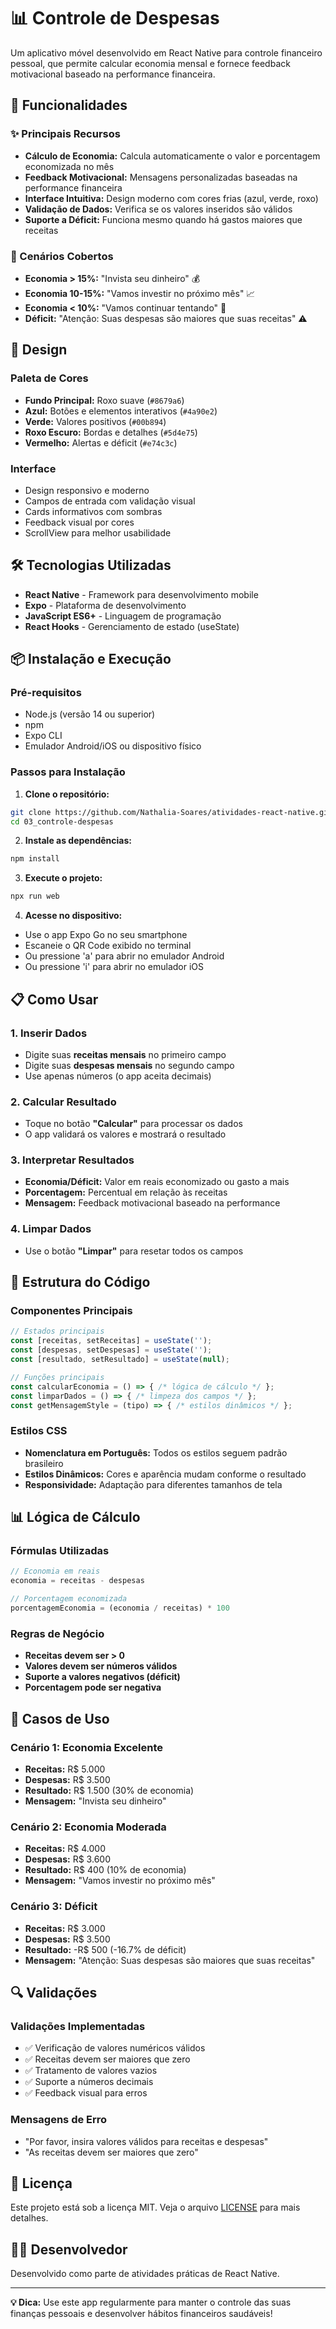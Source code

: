 # 📊 Controle de Despesas

Um aplicativo móvel desenvolvido em React Native para controle financeiro pessoal, que permite calcular economia mensal e fornece feedback motivacional baseado na performance financeira.

## 🚀 Funcionalidades

### ✨ Principais Recursos
- **Cálculo de Economia:** Calcula automaticamente o valor e porcentagem economizada no mês
- **Feedback Motivacional:** Mensagens personalizadas baseadas na performance financeira
- **Interface Intuitiva:** Design moderno com cores frias (azul, verde, roxo)
- **Validação de Dados:** Verifica se os valores inseridos são válidos
- **Suporte a Déficit:** Funciona mesmo quando há gastos maiores que receitas

### 📱 Cenários Cobertos
- **Economia > 15%:** "Invista seu dinheiro" 💰
- **Economia 10-15%:** "Vamos investir no próximo mês" 📈
- **Economia < 10%:** "Vamos continuar tentando" 💪
- **Déficit:** "Atenção: Suas despesas são maiores que suas receitas" ⚠️

## 🎨 Design

### Paleta de Cores
- **Fundo Principal:** Roxo suave (`#8679a6`)
- **Azul:** Botões e elementos interativos (`#4a90e2`)
- **Verde:** Valores positivos (`#00b894`)
- **Roxo Escuro:** Bordas e detalhes (`#5d4e75`)
- **Vermelho:** Alertas e déficit (`#e74c3c`)

### Interface
- Design responsivo e moderno
- Campos de entrada com validação visual
- Cards informativos com sombras
- Feedback visual por cores
- ScrollView para melhor usabilidade

## 🛠️ Tecnologias Utilizadas

- **React Native** - Framework para desenvolvimento mobile
- **Expo** - Plataforma de desenvolvimento
- **JavaScript ES6+** - Linguagem de programação
- **React Hooks** - Gerenciamento de estado (useState)

## 📦 Instalação e Execução

### Pré-requisitos
- Node.js (versão 14 ou superior)
- npm
- Expo CLI
- Emulador Android/iOS ou dispositivo físico

### Passos para Instalação

1. **Clone o repositório:**
```bash
git clone https://github.com/Nathalia-Soares/atividades-react-native.git
cd 03_controle-despesas
```

2. **Instale as dependências:**
```bash
npm install
```

3. **Execute o projeto:**
```bash
npx run web
```

4. **Acesse no dispositivo:**
- Use o app Expo Go no seu smartphone
- Escaneie o QR Code exibido no terminal
- Ou pressione 'a' para abrir no emulador Android
- Ou pressione 'i' para abrir no emulador iOS

## 📋 Como Usar

### 1. Inserir Dados
- Digite suas **receitas mensais** no primeiro campo
- Digite suas **despesas mensais** no segundo campo
- Use apenas números (o app aceita decimais)

### 2. Calcular Resultado
- Toque no botão **"Calcular"** para processar os dados
- O app validará os valores e mostrará o resultado

### 3. Interpretar Resultados
- **Economia/Déficit:** Valor em reais economizado ou gasto a mais
- **Porcentagem:** Percentual em relação às receitas
- **Mensagem:** Feedback motivacional baseado na performance

### 4. Limpar Dados
- Use o botão **"Limpar"** para resetar todos os campos

## 🔧 Estrutura do Código

### Componentes Principais
```javascript
// Estados principais
const [receitas, setReceitas] = useState('');
const [despesas, setDespesas] = useState('');
const [resultado, setResultado] = useState(null);

// Funções principais
const calcularEconomia = () => { /* lógica de cálculo */ };
const limparDados = () => { /* limpeza dos campos */ };
const getMensagemStyle = (tipo) => { /* estilos dinâmicos */ };
```

### Estilos CSS
- **Nomenclatura em Português:** Todos os estilos seguem padrão brasileiro
- **Estilos Dinâmicos:** Cores e aparência mudam conforme o resultado
- **Responsividade:** Adaptação para diferentes tamanhos de tela

## 📊 Lógica de Cálculo

### Fórmulas Utilizadas
```javascript
// Economia em reais
economia = receitas - despesas

// Porcentagem economizada
porcentagemEconomia = (economia / receitas) * 100
```

### Regras de Negócio
- **Receitas devem ser > 0**
- **Valores devem ser números válidos**
- **Suporte a valores negativos (déficit)**
- **Porcentagem pode ser negativa**

## 🎯 Casos de Uso

### Cenário 1: Economia Excelente
- **Receitas:** R$ 5.000
- **Despesas:** R$ 3.500
- **Resultado:** R$ 1.500 (30% de economia)
- **Mensagem:** "Invista seu dinheiro"

### Cenário 2: Economia Moderada
- **Receitas:** R$ 4.000
- **Despesas:** R$ 3.600
- **Resultado:** R$ 400 (10% de economia)
- **Mensagem:** "Vamos investir no próximo mês"

### Cenário 3: Déficit
- **Receitas:** R$ 3.000
- **Despesas:** R$ 3.500
- **Resultado:** -R$ 500 (-16.7% de déficit)
- **Mensagem:** "Atenção: Suas despesas são maiores que suas receitas"

## 🔍 Validações

### Validações Implementadas
- ✅ Verificação de valores numéricos válidos
- ✅ Receitas devem ser maiores que zero
- ✅ Tratamento de valores vazios
- ✅ Suporte a números decimais
- ✅ Feedback visual para erros

### Mensagens de Erro
- "Por favor, insira valores válidos para receitas e despesas"
- "As receitas devem ser maiores que zero"

## 📝 Licença

Este projeto está sob a licença MIT. Veja o arquivo [LICENSE](LICENSE) para mais detalhes.

## 👨‍💻 Desenvolvedor

Desenvolvido como parte de atividades práticas de React Native.

---

**💡 Dica:** Use este app regularmente para manter o controle das suas finanças pessoais e desenvolver hábitos financeiros saudáveis!
